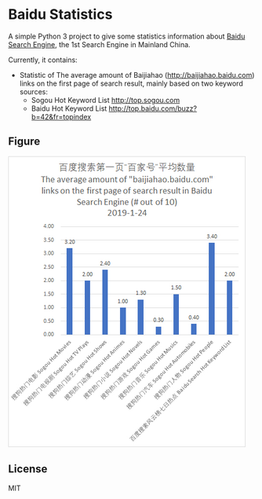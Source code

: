 # Baidu Statistics

A simple Python 3 project to give some statistics information about [Baidu Search Engine](http://www.baidu.com), the 1st Search Engine in Mainland China.

Currently, it contains:

* Statistic of The average amount of Baijiahao (http://baijiahao.baidu.com) links on the first page of search result, mainly based on two keyword sources:
    * Sogou Hot Keyword List http://top.sogou.com
    * Baidu Hot Keyword List http://top.baidu.com/buzz?b=42&fr=topindex
    
## Figure

![Statistics on Jan 24, 2019](figure-19-01-24.jpg)

## License

MIT